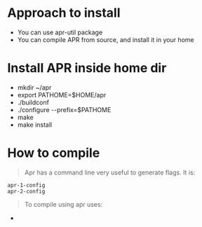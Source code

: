# Approach to install

* You can use apr-util package
* You can compile APR from source, and install it in your home

# Install APR inside home dir

* mkdir ~/apr
* export PATHOME=$HOME/apr
* ./buildconf
* ./configure --prefix=$PATHOME
* make
* make install

# How to compile

> Apr has a command line very useful to generate flags. It is:

```
apr-1-config 
apr-2-config
```
> To compile using apr uses:

* 

